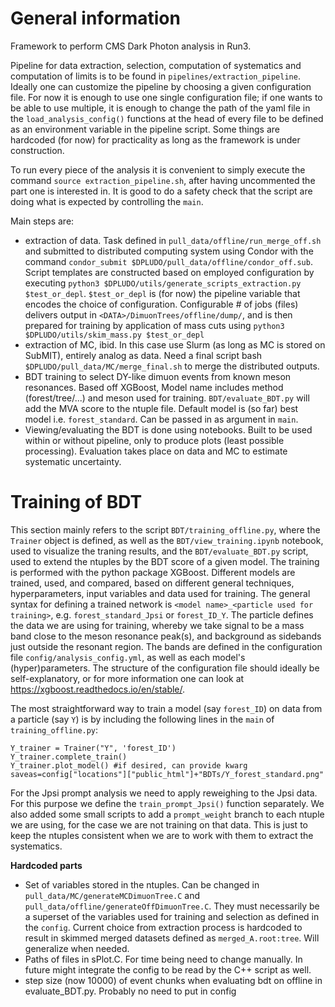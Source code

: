 # General information

Framework to perform CMS Dark Photon analysis in Run3.

Pipeline for data extraction, selection, computation of systematics and computation of limits is to be found in `pipelines/extraction_pipeline`. Ideally one can customize the pipeline by choosing a given configuration file. For now it is enough to use one single configuration file; if one wants to be able to use multiple, it is enough to change the path of the yaml file in the `load_analysis_config()` functions at the head of every file to be defined as an environment variable in the pipeline script. Some things are hardcoded (for now) for practicality as long as the framework is under construction.

To run every piece of the analysis it is convenient to simply execute the command `source extraction_pipeline.sh`, after having uncommented the part one is interested in. It is good to do a safety check that the script are doing what is expected by controlling the `main`. 
 
Main steps are:
* extraction of data. Task defined in `pull_data/offline/run_merge_off.sh` and submitted to distributed computing system using Condor with the command `condor_submit $DPLUDO/pull_data/offline/condor_off.sub`. Script templates are constructed based on employed configuration by executing `python3 $DPLUDO/utils/generate_scripts_extraction.py $test_or_depl`. `$test_or_depl` is (for now) the pipeline variable that encodes the choice of configuration. Configurable # of jobs (files) delivers output in `<DATA>/DimuonTrees/offline/dump/`, and is then prepared for training by application of mass cuts using `python3 $DPLUDO/utils/skim_mass.py $test_or_depl`
* extraction of MC, ibid. In this case use Slurm (as long as MC is stored on SubMIT), entirely analog as data. Need a final script bash `$DPLUDO/pull_data/MC/merge_final.sh` to merge the distributed outputs. 
* BDT training to select DY-like dimuon events from known meson resonances. Based off XGBoost, Model name includes method (forest/tree/...) and meson used for training. `BDT/evaluate_BDT.py` will add the MVA score to the ntuple file. Default model is (so far) best model i.e. `forest_standard`. Can be passed in as argument in `main`. 
* Viewing/evaluating the BDT is done using notebooks. Built to be used within or without pipeline, only to produce plots (least possible processing). Evaluation takes place on data and MC to estimate systematic uncertainty.  


# Training of BDT
This section mainly refers to the script `BDT/training_offline.py`, where the `Trainer` object is defined, as well as the `BDT/view_training.ipynb` notebook, used to visualize the traning results, and the `BDT/evaluate_BDT.py` script, used to extend the ntuples by the BDT score of a given model. The training is performed with the python package XGBoost. Different models are trained, used, and compared, based on different general techniques, hyperparameters, input variables and data used for training. The general syntax for defining a trained network is `<model name>_<particle used for training>`, e.g. `forest_standard_Jpsi` or `forest_ID_Y`. The particle defines the data we are using for training, whereby we take signal to be a mass band close to the meson resonance peak(s), and background as sidebands just outside the resonant region. The bands are defined in the configuration file `config/analysis_config.yml`, as well as each model's (hyper)parameters. The structure of the configuration file should ideally be self-explanatory, or for more information one can look at https://xgboost.readthedocs.io/en/stable/.

The most straightforward way to train a model (say `forest_ID`) on data from a particle (say `Y`) is by including the following lines in the `main` of `training_offline.py`:
```
Y_trainer = Trainer("Y", 'forest_ID')
Y_trainer.complete_train()
Y_trainer.plot_model() #if desired, can provide kwarg saveas=config["locations"]["public_html"]+"BDTs/Y_forest_standard.png"
```
For the Jpsi prompt analysis we need to apply reweighing to the Jpsi data. For this purpose we define the `train_prompt_Jpsi()` function separately. We also added some small scripts to add a `prompt_weight` branch to each ntuple we are using, for the case we are not training on that data. This is just to keep the ntuples consistent when we are to work with them to extract the systematics. 


**Hardcoded parts**
- Set of variables stored in the ntuples. Can be changed in `pull_data/MC/generateMCDimuonTree.C` and `pull_data/offline/generateOffDimuonTree.C`. They must necessarily be a superset of the variables used for training and selection as defined in the `config`. Current choice from extraction process is hardcoded to result in skimmed merged datasets defined as `merged_A.root:tree`. Will generalize when needed. 
- Paths of files in sPlot.C. For time being need to change manually. In future might integrate the config to be read by the C++ script as well.
- step size (now 10000) of event chunks when evaluating bdt on offline in evaluate_BDT.py. Probably no need to put in config
